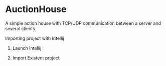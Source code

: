 # AuctionHouse
A simple action house with TCP/UDP communication between a server and several clients


Importing project with Intellij
1. Launch Intellij

2. Import Existent project